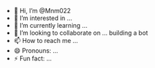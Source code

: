 - 👋 Hi, I’m @Mnm022
- 👀 I’m interested in ...
- 🌱 I’m currently learning ...
- 💞️ I’m looking to collaborate on ... building a bot
- 📫 How to reach me ...
- 😄 Pronouns: ...
- ⚡ Fun fact: ...

<!---
Mnm022/Mnm022 is a ✨ special ✨ repository because its `README.md` (this file) appears on your GitHub profile.
You can click the Preview link to take a look at your changes.
--->
